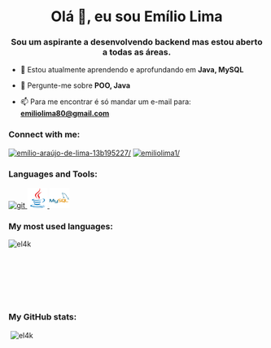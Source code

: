 <h1 align="center">Olá 👋, eu sou Emílio Lima</h1>
<h3 align="center">Sou um aspirante a desenvolvendo backend mas estou aberto a todas as áreas.</h3>

- 🌱 Estou atualmente aprendendo e aprofundando em **Java, MySQL**

- 💬 Pergunte-me sobre **POO, Java**

- 📫 Para me encontrar é só mandar um e-mail para: **emiliolima80@gmail.com**

<h3 align="left">Connect with me:</h3>
<p align="left">
<a href="https://linkedin.com/in/emílio-araújo-de-lima-13b195227/" target="blank"><img align="center" src="https://raw.githubusercontent.com/rahuldkjain/github-profile-readme-generator/master/src/images/icons/Social/linked-in-alt.svg" alt="emílio-araújo-de-lima-13b195227/" height="30" width="40" /></a>
<a href="https://instagram.com/emiliolima1/" target="blank"><img align="center" src="https://raw.githubusercontent.com/rahuldkjain/github-profile-readme-generator/master/src/images/icons/Social/instagram.svg" alt="emiliolima1/" height="30" width="40" /></a>
</p>


<h3 align="left">Languages and Tools:</h3>
<p align="left"> <a href="https://git-scm.com/" target="_blank" rel="noreferrer"> <img src="https://www.vectorlogo.zone/logos/git-scm/git-scm-icon.svg" alt="git" width="40" height="40"/> </a> <a href="https://www.java.com" target="_blank" rel="noreferrer"> <img src="https://raw.githubusercontent.com/devicons/devicon/master/icons/java/java-original.svg" alt="java" width="40" height="40"/> </a> <a href="https://www.mysql.com/" target="_blank" rel="noreferrer"> <img src="https://raw.githubusercontent.com/devicons/devicon/master/icons/mysql/mysql-original-wordmark.svg" alt="mysql" width="40" height="40"/> </a> </p>

<h3 align="left">My most used languages:</h3>
<p><img align="left" src="https://github-readme-stats.vercel.app/api/top-langs?username=el4k&show_icons=true&locale=en&layout=compact" alt="el4k" /></p>

<br><br><br><br><br><br><br><h3 align="left">My GitHub stats:</h3>
<p>&nbsp;<img align="center" src="https://github-readme-stats.vercel.app/api?username=el4k&show_icons=true&locale=en" alt="el4k" /></p>
